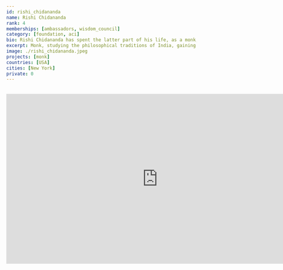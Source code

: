 ```yaml
---
id: rishi_chidananda
name: Rishi Chidananda
rank: 4
memberships: [ambassadors, wisdom_council]
category: [foundation, aci]
bio: Rishi Chidananda has spent the latter part of his life, as a monk, studying the philosophical traditions of India, gaining deep insights into its hidden meaning and timeless practices that are particularly relevant in this day and age. Before entering the spiritual path, he was a successful Investment Banker and entrepreneur. Philosophical teachings contained within ancient scriptures such as the Bhagavad Gita had a significant impact on how he viewed the world and changed the way he approached life. As a former Investment Banker and Entrepreneur, he uses his experience to easily articulate the philosophical teachings of the East in a meaningful way for those looking to bridge the gap between Western and Eastern philosophies.
excerpt: Monk, studying the philosophical traditions of India, gaining deep insights into its hidden meaning.
image: ./rishi_chidananda.jpeg
projects: [monk]
countries: [USA]
cities: [New York]
private: 0
---
```


<BR>
<div class="aspect-w-16 aspect-h-9">
<iframe src="https://player.vimeo.com/video/413143125" width="800" height="450" frameborder="0" allow="autoplay; fullscreen" allowfullscreen></iframe>
</div>
<BR>
